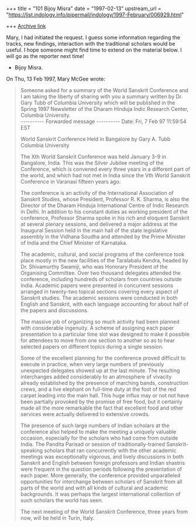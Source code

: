 +++
title = "101 Bijoy Misra"
date = "1997-02-13"
upstream_url = "https://list.indology.info/pipermail/indology/1997-February/006929.html"

+++
[Archive link](https://list.indology.info/pipermail/indology/1997-February/006929.html)


Mary,
I had initiated the request.  I guess some information
regarding the tracks, new findings, interaction with the
traditional scholars would be useful.  I hope someone
might find time to extend on the material below.
I will go as the reporter next time!
- Bijoy Misra.

On Thu, 13 Feb 1997, Mary McGee wrote:

> 
> Someone asked for a summary of the World Sanskrit Conference and I am
> taking the liberty of sharing with you a summary written by Dr. Gary Tubb
> of Columbia University which will be published in the Spring 1997
> Newsletter of the Dharam Hinduja Indic Research Center, Columbia
> University.  
> ---------- Forwarded message ---------- Date: Fri, 7 Feb 97 11:59:54 EST
> 
> 
> World Sanskrit Conference Held in Bangalore
> by Gary A. Tubb
> Columbia University
> 
> The Xth World Sanskrit Conference was held January 3-9 in Bangalore,
> India.  This was the Silver Jubilee meeting of the Conference, which is
> convened every three years in a different part of the world, and which
> had not met in India since the Vth World Sanskrit Conference in Varanasi
> fifteen years ago.   
> 
> The conference is an activity of the International Association of
> Sanskrit Studies, whose President, Professor R. K. Sharma, is also the
> Director of the Dharam Hinduja International Centre of Indic Research in
> Delhi.  In addition to his constant duties as working president of the
> conference, Professor Sharma spoke in his rich and eloquent Sanskrit at
> several plenary sessions, and delivered a major address at the Inaugural
> Session held in the main hall of the state legislative assembly in the
> Vidhana Soudha and attended by the Prime Minister of India and the Chief
> Minister of Karnataka.
> 
> The academic, cultural, and social programs of the conference took place
> mostly in the new facilities of the Taralabalu Kendra, headed by Dr. 
> Shivamurthy Swamiji, who was Honorary President of the Organising
> Committee.  Over two thousand delegates attended the conference, including
> hundreds of scholars from countries outside India.  Academic papers were
> presented in concurrent sessions arranged in twenty-two topical sections
> covering every aspect of Sanskrit studies.  The academic sessions were
> conducted in both English and Sanskrit, with each language accounting for
> about half of the papers and discussions. 
> 
> The massive job of organizing so much activity had been planned with
> considerable ingenuity.  A scheme of assigning each paper presentation
> to a particular time slot was designed to make it possible for attendees
> to move from one section to another so as to hear selected papers on
> different topics during a single session.  
> 
> Some of the excellent planning for the conference proved difficult to
> execute in practice, when very large numbers of previously unexpected
> delegates showed up at the last minute.  The resulting interchanges
> added considerably to an atmosphere of vivacity already established by
> the presence of marching bands, construction crews, and a live elephant
> on full-time duty at the foot of the red carpet leading into the main
> hall.  This huge influx may or not not have been partially provoked by
> the promise of free food, but it certainly made all the more remarkable
> the fact that excellent food and other services were actually delivered
> to extensive crowds.  
> 
> The presence of such large numbers of Indian scholars at the conference
> also helped to make the meeting a uniquely valuable occasion, especially
> for the scholars who had come from outside India.  The Pandita Parisad
> or session of traditionally-trained Sanskrit-speaking scholars that ran
> concurrently with the other academic meetings was exceptionally
> vigorous, and lively discussions in both Sanskrit and English between
> foreign professors and Indian shastris were frequent in the question
> periods following the presentation of each paper.  More generally, the
> conference provided unparalleled opportunities for interchange between
> scholars of Sanskrit from all parts of the world and with all kinds of
> cultural and academic backgrounds.  It was perhaps the largest
> international collection of such scholars the world has seen.
> 
> The next meeting of the World Sanskrit Conference, three years from now,
> will be held in Turin, Italy.
> 
> 
> 
> 





